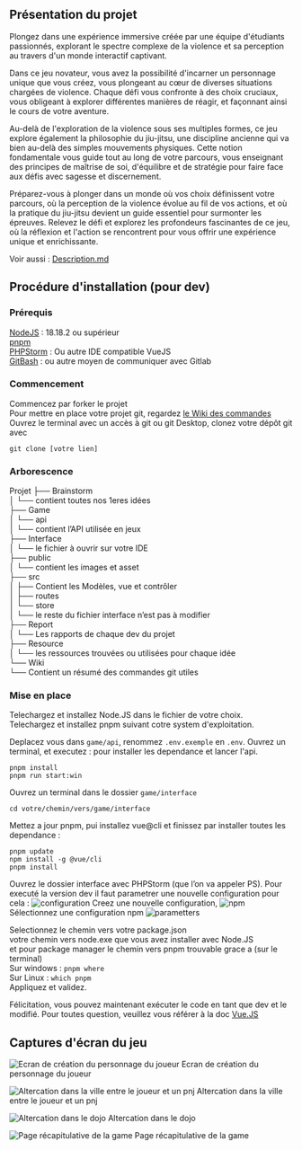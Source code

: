 ## Présentation du projet

Plongez dans une expérience immersive créée par une équipe d'étudiants passionnés, explorant le spectre complexe de la
violence et sa perception au travers d'un monde interactif captivant.

Dans ce jeu novateur, vous avez la possibilité d'incarner un personnage unique que vous créez, vous plongeant au cœur de
diverses situations chargées de violence. Chaque défi vous confronte à des choix cruciaux, vous obligeant à explorer
différentes manières de réagir, et façonnant ainsi le cours de votre aventure.

Au-delà de l'exploration de la violence sous ses multiples formes, ce jeu explore également la philosophie du jiu-jitsu,
une discipline ancienne qui va bien au-delà des simples mouvements physiques. Cette notion fondamentale vous guide tout
au long de votre parcours, vous enseignant des principes de maîtrise de soi, d'équilibre et de stratégie pour faire face
aux défis avec sagesse et discernement.

Préparez-vous à plonger dans un monde où vos choix définissent votre parcours, où la perception de la violence évolue au
fil de vos actions, et où la pratique du jiu-jitsu devient un guide essentiel pour surmonter les épreuves. Relevez le
défi et explorez les profondeurs fascinantes de ce jeu, où la réflexion et l'action se rencontrent pour vous offrir une
expérience unique et enrichissante.

Voir aussi : [Description.md](./Description.md)

## Procédure d'installation (pour dev)

### Prérequis

[NodeJS](https://nodejs.org/en) : 18.18.2 ou supérieur </br>
[pnpm](https://pnpm.io/installation)</br>
[PHPStorm](https://www.jetbrains.com/fr-fr/phpstorm/) : Ou autre IDE compatible VueJS</br>
[GitBash](https://git-scm.com/downloads) : ou autre moyen de communiquer avec Gitlab

### Commencement

Commencez par forker le projet </br>
Pour mettre en place votre projet git, regardez [le Wiki des commandes](wiki/git_commands.md)
Ouvrez le terminal avec un accès à git ou git Desktop, clonez votre dépôt git avec

```
git clone [votre lien]
```

### Arborescence

Projet
├── Brainstorm</br>
│ └── contient toutes nos 1eres idées</br>
├── Game</br>
│ └── api</br>
│ └── contient l’API utilisée en jeux</br>
├── Interface</br>
│ └── le fichier à ouvrir sur votre IDE</br>
├── public</br>
│ └── contient les images et asset</br>
├── src</br>
│ ├── Contient les Modèles, vue et contrôler</br>
│ ├── routes</br>
│ └── store</br>
│ └── le reste du fichier interface n’est pas à modifier</br>
├── Report</br>
│ └── Les rapports de chaque dev du projet</br>
├── Resource</br>
│ └── les ressources trouvées ou utilisées pour chaque idée</br>
└── Wiki</br>
└── Contient un résumé des commandes git utiles</br>

### Mise en place

Telechargez et installez Node.JS dans le fichier de votre choix.</br>
Telechargez et installez pnpm suivant cotre system d'exploitation.</br>

Deplacez vous dans `game/api`, renommez ``.env.exemple`` en `.env`.
Ouvrez un terminal, et executez : pour installer les dependance et lancer l'api.

```
pnpm install
pnpm run start:win
```

Ouvrez un terminal dans le dossier `game/interface`

```
cd votre/chemin/vers/game/interface
```

Mettez a jour pnpm, pui installez vue@cli et finissez par installer toutes les dependance :

```
pnpm update
npm install -g @vue/cli
pnpm install
```

Ouvrez le dossier interface avec PHPStorm (que l’on va appeler PS). Pour executé la version dev il faut parametrer une
nouvelle configuration pour cela :
![configuration](readme/installation1.png)
Creez une nouvelle configuration,
![npm](readme/installation2.png)
Sélectionnez une configuration npm
![parametters](readme/installation3.png)

Selectionnez le chemin vers votre package.json</br>
votre chemin vers node.exe que vous avez installer avec Node.JS</br>
et pour package manager le chemin vers pnpm trouvable grace a (sur le terminal)</br>
Sur windows : ```pnpm where```</br>
Sur Linux : ```which pnpm```</br>
Appliquez et validez.</br>

Félicitation, vous pouvez maintenant exécuter le code en tant que dev et le modifié. Pour toutes question, veuillez vous
référer à la doc [Vue.JS](https://vuejs.org/guide/introduction.html)

## Captures d'écran du jeu

![Ecran de création du personnage du joueur](readme/jeu1.png)
Ecran de création du personnage du joueur

![Altercation dans la ville entre le joueur et un pnj](readme/jeu2.png)
Altercation dans la ville entre le joueur et un pnj

![Altercation dans le dojo](readme/jeu3.png)
Altercation dans le dojo

![Page récapitulative de la game](readme/jeu4.png)
Page récapitulative de la game

